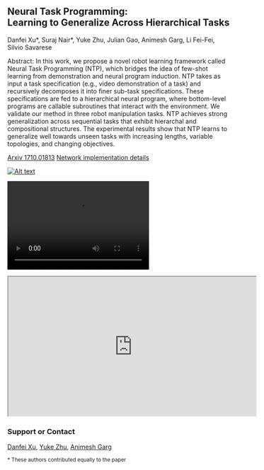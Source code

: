 ## Neural Task Programming:<br/> Learning to Generalize Across Hierarchical Tasks

Danfei Xu\*, Suraj Nair\*, Yuke Zhu, Julian Gao, Animesh Garg, Li Fei-Fei, Silvio Savarese

Abstract: In this work, we propose a novel robot learning framework called Neural Task Programming (NTP), which bridges the idea of few-shot learning from demonstration and neural program induction. NTP takes as input a task specification (e.g., video demonstration of a task) and recursively decomposes it into finer sub-task specifications. These specifications are fed to a hierarchical neural program, where bottom-level programs are callable subroutines that interact with the environment. We validate our method in three robot manipulation tasks. NTP achieves strong generalization across sequential tasks that exhibit hierarchal and compositional structures. The experimental results show that NTP learns to generalize well towards unseen tasks with increasing lengths, variable topologies, and changing objectives.


[Arxiv 1710.01813](https://arxiv.org/abs/1710.01813)
[Network implementation details](implementation.pdf)


[![Alt text](https://img.youtube.com/vi/THq7I7C5rkk/0.jpg)](https://www.youtube.com/watch?v=THq7I7C5rkk&feature=youtu.be)

<video src="https://www.youtube.com/watch?v=THq7I7C5rkk&feature=youtu.be" width="320" height="200" controls preload></video>

<iframe width="560" height="315" src="https://www.youtube.com/watch?v=THq7I7C5rkk?autoplay=0&showinfo=0&controls=2&modestbranding=1&rel=0&theme=light" frameborder="10" allowfullscreen></iframe>


### Support or Contact

[Danfei Xu](http://cs.stanford.edu/~danfei/), [Yuke Zhu](https://web.stanford.edu/~yukez/), [Animesh Garg](http://animesh.garg.tech)

 <sup>* These authors contributed equally to the paper</sup>
